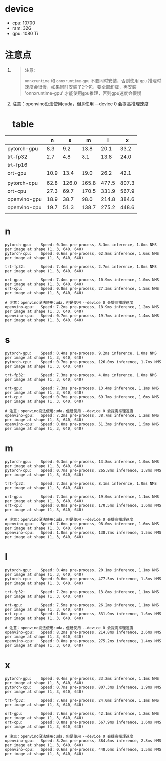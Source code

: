 # device

- cpu: 10700
- ram: 32G
- gpu: 1080 Ti

# 注意点

1. > 注意:
   >
   > `onnxruntime` 和 `onnxruntime-gpu` 不要同时安装，否则使用 `gpu` 推理时速度会很慢，如果同时安装了2个包，要全部卸载，再安装 'onnxruntime-gpu' 才能使用gpu推理，否则gpu速度会很慢

1. 注意：openvino没法使用cuda，但是使用 --device 0 会提高推理速度

   # table

|              | n    | s     | m     | l     | x     |
| ------------ | ---- | ----- | ----- | ----- | ----- |
| pytorch-gpu  | 8.3  | 9.2   | 13.8  | 20.1  | 33.2  |
| trt-fp32     | 2.7  | 4.8   | 8.1   | 13.8  | 24.0  |
| trt-fp16     |      |       |       |       |       |
| ort-gpu      | 10.9 | 13.4  | 19.0  | 26.2  | 42.1  |
|              |      |       |       |       |       |
| pytorch-cpu  | 62.8 | 126.0 | 265.8 | 477.5 | 807.3 |
| ort-cpu      | 27.3 | 69.7  | 170.5 | 331.9 | 567.9 |
| openvino-gpu | 18.9 | 38.7  | 98.0  | 214.8 | 384.6 |
| openvino-cpu | 19.7 | 51.3  | 138.7 | 275.2 | 448.6 |
|              |      |       |       |       |       |

# n

```
pytorch-gpu: 	Speed: 0.3ms pre-process, 8.3ms inference, 1.0ms NMS per image at shape (1, 3, 640, 640)
pytorch-cpu: 	Speed: 0.6ms pre-process, 62.8ms inference, 1.6ms NMS per image at shape (1, 3, 640, 640)

trt-fp32:     	Speed: 7.4ms pre-process, 2.7ms inference, 1.0ms NMS per image at shape (1, 3, 640, 640)

ort-gpu: 	 	Speed: 7.4ms pre-process, 10.9ms inference, 1.0ms NMS per image at shape (1, 3, 640, 640)
ort-cpu: 	 	Speed: 0.8ms pre-process, 27.3ms inference, 1.5ms NMS per image at shape (1, 3, 640, 640)

# 注意：openvino没法使用cuda，但是使用 --device 0 会提高推理速度
openvino-gpu:	Speed: 7.2ms pre-process, 18.9ms inference, 1.2ms NMS per image at shape (1, 3, 640, 640)
openvino-cpu:	Speed: 0.7ms pre-process, 19.7ms inference, 1.4ms NMS per image at shape (1, 3, 640, 640)
```

# s

```
pytorch-gpu: 	Speed: 0.4ms pre-process, 9.2ms inference, 1.0ms NMS per image at shape (1, 3, 640, 640)
pytorch-cpu: 	Speed: 0.7ms pre-process, 126.0ms inference, 1.7ms NMS per image at shape (1, 3, 640, 640)

trt-fp32:     	Speed: 7.3ms pre-process, 4.8ms inference, 1.0ms NMS per image at shape (1, 3, 640, 640)

ort-gpu: 	 	Speed: 7.3ms pre-process, 13.4ms inference, 1.1ms NMS per image at shape (1, 3, 640, 640)
ort-cpu: 	 	Speed: 0.7ms pre-process, 69.7ms inference, 1.6ms NMS per image at shape (1, 3, 640, 640)

# 注意：openvino没法使用cuda，但是使用 --device 0 会提高推理速度
openvino-gpu:	Speed: 7.2ms pre-process, 38.7ms inference, 1.2ms NMS per image at shape (1, 3, 640, 640)
openvino-cpu:	Speed: 0.8ms pre-process, 51.3ms inference, 1.5ms NMS per image at shape (1, 3, 640, 640)
```

# m

```
pytorch-gpu: 	Speed: 0.3ms pre-process, 13.8ms inference, 1.0ms NMS per image at shape (1, 3, 640, 640)
pytorch-cpu: 	Speed: 0.7ms pre-process, 265.8ms inference, 1.8ms NMS per image at shape (1, 3, 640, 640)

trt-fp32:     	Speed: 7.3ms pre-process, 8.1ms inference, 1.0ms NMS per image at shape (1, 3, 640, 640)

ort-gpu: 	 	Speed: 7.3ms pre-process, 19.0ms inference, 1.1ms NMS per image at shape (1, 3, 640, 640)
ort-cpu: 	 	Speed: 0.8ms pre-process, 170.5ms inference, 1.6ms NMS per image at shape (1, 3, 640, 640)

# 注意：openvino没法使用cuda，但是使用 --device 0 会提高推理速度
openvino-gpu:	Speed: 7.6ms pre-process, 98.0ms inference, 1.6ms NMS per image at shape (1, 3, 640, 640)
openvino-cpu:	Speed: 1.0ms pre-process, 138.7ms inference, 1.5ms NMS per image at shape (1, 3, 640, 640)
```

# l

```
pytorch-gpu: 	Speed: 0.4ms pre-process, 20.1ms inference, 1.1ms NMS per image at shape (1, 3, 640, 640)
pytorch-cpu: 	Speed: 0.6ms pre-process, 477.5ms inference, 1.8ms NMS per image at shape (1, 3, 640, 640)

trt-fp32:     	Speed: 7.2ms pre-process, 13.8ms inference, 1.1ms NMS per image at shape (1, 3, 640, 640)

ort-gpu: 	 	Speed: 7.5ms pre-process, 26.2ms inference, 1.1ms NMS per image at shape (1, 3, 640, 640)
ort-cpu: 	 	Speed: 1.0ms pre-process, 331.9ms inference, 1.6ms NMS per image at shape (1, 3, 640, 640)

# 注意：openvino没法使用cuda，但是使用 --device 0 会提高推理速度
openvino-gpu:	Speed: 8.2ms pre-process, 214.8ms inference, 2.6ms NMS per image at shape (1, 3, 640, 640)
openvino-cpu:	Speed: 0.8ms pre-process, 275.2ms inference, 1.4ms NMS per image at shape (1, 3, 640, 640)
```

# x

```
pytorch-gpu: 	Speed: 0.4ms pre-process, 33.2ms inference, 1.1ms NMS per image at shape (1, 3, 640, 640)
pytorch-cpu: 	Speed: 0.7ms pre-process, 807.3ms inference, 1.9ms NMS per image at shape (1, 3, 640, 640)

trt-fp32:     	Speed: 7.6ms pre-process, 24.0ms inference, 1.1ms NMS per image at shape (1, 3, 640, 640)

ort-gpu: 	 	Speed: 7.6ms pre-process, 42.1ms inference, 1.2ms NMS per image at shape (1, 3, 640, 640)
ort-cpu: 	 	Speed: 0.8ms pre-process, 567.9ms inference, 1.6ms NMS per image at shape (1, 3, 640, 640)

# 注意：openvino没法使用cuda，但是使用 --device 0 会提高推理速度
openvino-gpu:	Speed: 8.2ms pre-process, 384.6ms inference, 2.8ms NMS per image at shape (1, 3, 640, 640)
openvino-cpu:	Speed: 0.6ms pre-process, 448.6ms inference, 1.5ms NMS per image at shape (1, 3, 640, 640)
```


